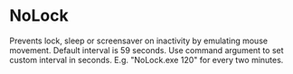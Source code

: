 # NoLock
Prevents lock, sleep or screensaver on inactivity by emulating mouse movement.
Default interval is 59 seconds. Use command argument to set custom interval in seconds. E.g. "NoLock.exe 120" for every two minutes.
